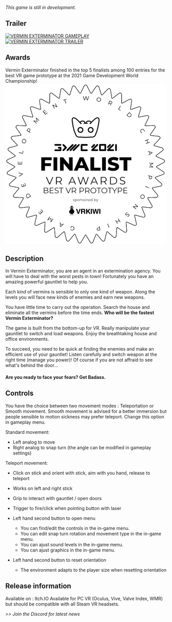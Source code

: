
*This game is still in development.*

## Trailer

[![VERMIN EXTERMINATOR GAMEPLAY](https://imgur.com/l0Rtz4T.png)](https://youtu.be/x3VzVCAwRqw "Watch on Youtube")
[![VERMIN EXTERMINATOR TRAILER](https://imgur.com/QvmPcRD.png) ](https://youtu.be/sX_KhqiLSnk "Watch on Youtube")

## Awards


Vermin Exterminator finished in the top 5 finalists among 100 entries for the best VR game prototype at the 2021 Game Development World Championship!
![GDWC 2021 finalist](/img/vermin-exterminator/GDWC_2021-Finalist_Badges-White-500x500-VR_Proto.png "GDWC 2021 finalist")

## Description

In Vermin Exterminator, you are an agent in an extermination agency. You will have to deal with the worst pests in town! Fortunately you have an amazing powerful gauntlet to help you.  

Each kind of vermins is sensible to only one kind of weapon. Along the levels you will face new kinds of enemies and earn new weapons. 

You have little time to carry out the operation. Search the house and eliminate all the vermins before the time ends. **Who will be the fastest Vermin Exterminator?**

The game is built from the bottom-up for VR. Really manipulate your gauntlet to switch and load weapons. Enjoy the breathtaking house and office environments. 

To succeed, you need to be quick at finding the enemies and make an efficient use of your gauntlet! Listen carefully and switch weapon at the right time (manage you power)! Of course if you are not affraid to see what's behind the door...

####  Are you ready to face your fears? Get Badass.
<div id="carousel"></div>

## Controls

You have the choice between two movement modes : Teleportation or Smooth movement. Smooth movement is advised for a better immersion but people sensible to motion sickness may prefer teleport. Change this option in gameplay menu.

Standard movement:
- Left analog to move
- Right analog to snap turn (the angle can be modified in gameplay settings)

Teleport movement:
- Click on stick and orient with stick, aim with you hand, release to teleport
- Works on left and right stick

- Grip to interact with gauntlet / open doors
- Trigger to fire/click when pointing button with laser

- Left hand second button to open menu
	- You can find/edit the controls in the in-game menu. 
    - You can edit snap turn rotation and movement type in the in-game menu.
    - You can ajust sound levels in the in-game menu.
	- You can ajust graphics in the in-game menu.
- Left hand second button to reset orientation
	- The environment adapts to the player size when resetting orientation

	
## Release information	
	
Available on : Itch.IO
Available for PC VR (Oculus, Vive, Valve Index, WMR) but should be compatible with all Steam VR headsets.


_>> Join the Discord for latest news_
